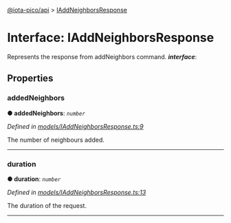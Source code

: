 [@iota-pico/api](../README.md) > [IAddNeighborsResponse](../interfaces/iaddneighborsresponse.md)



# Interface: IAddNeighborsResponse


Represents the response from addNeighbors command.
*__interface__*: 



## Properties
<a id="addedneighbors"></a>

###  addedNeighbors

**●  addedNeighbors**:  *`number`* 

*Defined in [models/IAddNeighborsResponse.ts:9](https://github.com/iotaeco/iota-pico-api/blob/162f328/src/models/IAddNeighborsResponse.ts#L9)*



The number of neighbours added.




___

<a id="duration"></a>

###  duration

**●  duration**:  *`number`* 

*Defined in [models/IAddNeighborsResponse.ts:13](https://github.com/iotaeco/iota-pico-api/blob/162f328/src/models/IAddNeighborsResponse.ts#L13)*



The duration of the request.




___


